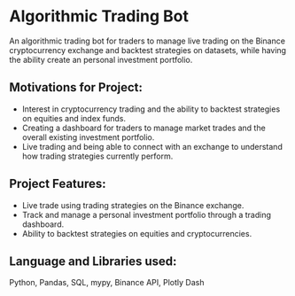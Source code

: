 # Algorithmic Trading Bot

An algorithmic trading bot for traders to manage live trading on the Binance cryptocurrency exchange and backtest strategies on datasets, while having the ability create an personal investment portfolio.


## Motivations for Project:
- Interest in cryptocurrency trading and the ability to backtest strategies on equities and index funds.
- Creating a dashboard for traders to manage market trades and the overall existing investment portfolio.
- Live trading and being able to connect with an exchange to understand how trading strategies currently perform.


## Project Features:
- Live trade using trading strategies on the Binance exchange.
- Track and manage a personal investment portfolio through a trading dashboard.
- Ability to backtest strategies on equities and cryptocurrencies.


## Language and Libraries used:
Python, Pandas, SQL, mypy, Binance API, Plotly Dash

